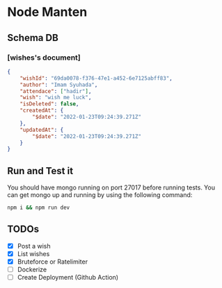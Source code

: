 # Node Manten

## Schema DB

### [wishes's document]
```json
{
    "wishId": "69da0078-f376-47e1-a452-6e7125abff83",
    "author": "Imam Syuhada",
    "attendace": ["hadir"],
    "wish": "wish me luck",
    "isDeleted": false,
    "createdAt": {
        "$date": "2022-01-23T09:24:39.271Z"
    },
    "updatedAt": {
        "$date": "2022-01-23T09:24:39.271Z"
    }
}
```

## Run and Test it

You should have mongo running on port 27017 before running tests. You can get mongo up and running by using the following command:

```bash
npm i && npm run dev
```

## TODOs

- [x] Post a wish
- [x] List wishes
- [x] Bruteforce or Ratelimiter
- [ ] Dockerize
- [ ] Create Deployment (Github Action)
